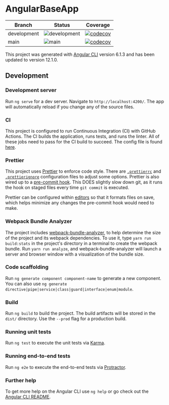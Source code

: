 # AngularBaseApp

| Branch      | Status                                                                                                                        | Coverage                                                                                                                                      |
| ----------- | ----------------------------------------------------------------------------------------------------------------------------- | --------------------------------------------------------------------------------------------------------------------------------------------- |
| development | ![development](https://github.com/Karvel/angular-base-app/workflows/Build,%20Test,%20and%20Lint/badge.svg?branch=development) | [![codecov](https://codecov.io/gh/Karvel/angular-base-app/branch/development/graph/badge.svg)](https://codecov.io/gh/Karvel/angular-base-app) |
| main        | ![main](https://github.com/Karvel/angular-base-app/workflows/Build,%20Test,%20and%20Lint/badge.svg?branch=main)               | [![codecov](https://codecov.io/gh/Karvel/angular-base-app/branch/main/graph/badge.svg)](https://codecov.io/gh/Karvel/angular-base-app)        |

This project was generated with [Angular CLI](https://github.com/angular/angular-cli) version 6.1.3 and has been updated to version 12.1.0.

## Development

### Development server

Run `ng serve` for a dev server. Navigate to `http://localhost:4200/`. The app will automatically reload if you change any of the source files.

### CI

This project is configured to run Continuous Integration (CI) with GitHub Actions. The CI builds the application, runs tests, and runs the linter. All of these jobs need to pass for the CI build to succeed. The config file is found [here](./.github/workflows/build-and-test.yml).

### Prettier

This project uses [Prettier](https://prettier.io/) to enforce code style. There are [`.prettierrc`](.prettierrc) and [`.prettierignore`](.prettierignore) configuration files to adjust some options. Prettier is also wired up to a [pre-commit hook](https://git-scm.com/book/en/v2/Customizing-Git-Git-Hooks). This DOES slightly slow down git, as it runs the hook on staged files every time `git commit` is executed.

Prettier can be configured within [editors](https://prettier.io/docs/en/editors.html) so that it formats files on save, which helps minimize any changes the pre-commit hook would need to make.

### Webpack Bundle Analyzer

The project includes [webpack-bundle-analyzer](https://github.com/webpack-contrib/webpack-bundle-analyzer), to help determine the size of the project and its webpack dependencies. To use it, type `yarn run build:stats` in the project's directory in a terminal to create the webpack bundle. Run `yarn run analyze`, and webpack-bundle-analyzer will launch a server and browser window with a visualization of the bundle size.

### Code scaffolding

Run `ng generate component component-name` to generate a new component. You can also use `ng generate directive|pipe|service|class|guard|interface|enum|module`.

### Build

Run `ng build` to build the project. The build artifacts will be stored in the `dist/` directory. Use the `--prod` flag for a production build.

### Running unit tests

Run `ng test` to execute the unit tests via [Karma](https://karma-runner.github.io).

### Running end-to-end tests

Run `ng e2e` to execute the end-to-end tests via [Protractor](http://www.protractortest.org/).

### Further help

To get more help on the Angular CLI use `ng help` or go check out the [Angular CLI README](https://github.com/angular/angular-cli/blob/master/README.md).
